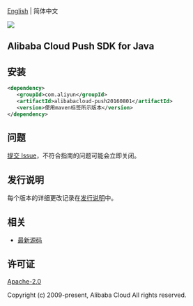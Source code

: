 [English](README.md) | 简体中文

![](https://aliyunsdk-pages.alicdn.com/icons/AlibabaCloud.svg)

## Alibaba Cloud Push SDK for Java

## 安装

```xml
<dependency>
   <groupId>com.aliyun</groupId>
   <artifactId>alibabacloud-push20160801</artifactId>
   <version>使用maven标签所示版本</version>
</dependency>
```

## 问题

[提交 Issue](https://github.com/aliyun/alibabacloud-java-async-sdk/issues/new)，不符合指南的问题可能会立即关闭。

## 发行说明

每个版本的详细更改记录在[发行说明](./ChangeLog.txt)中。

## 相关

- [最新源码](https://github.com/aliyun/alibabacloud-async-java-sdk/)

## 许可证

[Apache-2.0](http://www.apache.org/licenses/LICENSE-2.0)

Copyright (c) 2009-present, Alibaba Cloud All rights reserved.
